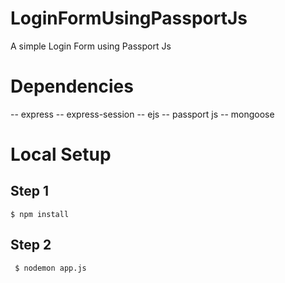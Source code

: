 # LoginFormUsingPassportJs
A simple Login Form using Passport Js 

# Dependencies

-- express
-- express-session
-- ejs
-- passport js
-- mongoose 

# Local Setup

## Step 1
``
$ npm install
``

## Step 2 
`` 
$ nodemon app.js
``
